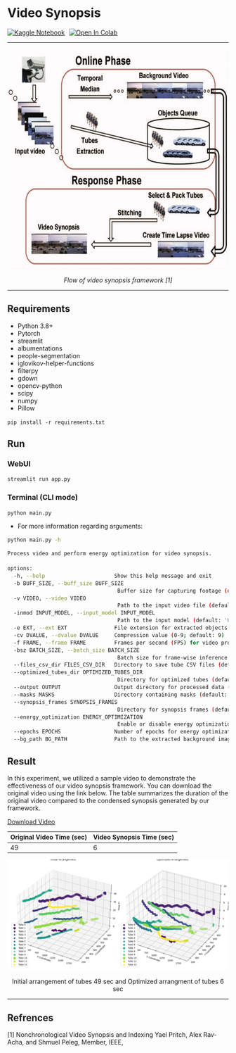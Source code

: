 # Video Synopsis

<div style="display: flex; align-items: center; gap: 10px;">
    <a href="https://www.kaggle.com/code/mithunparab/video-synopsis" target="_blank">
        <img src="https://kaggle.com/static/images/site-logo.png" alt="Kaggle Notebook" height="40" style="margin-bottom: -15px;">
    </a>
    <a href="https://colab.research.google.com/drive/1PxJu8XynAvpWxb_iNgpdFGYvHw5NQqnf?usp=sharing" target="_blank">
        <img src="https://colab.research.google.com/assets/colab-badge.svg" alt="Open In Colab">
    </a>
</div>

---
<div style="text-align: center;">
    <img src="static/video-synopsis-fig.jpg" alt="Video Synopsis Framework" width="500" height="500">
    <p><em>Flow of video synopsis framework [1]</em></p>
</div>

---

## Requirements

* Python 3.8+
* Pytorch
* streamlit
* albumentations
* people-segmentation
* iglovikov-helper-functions
* filterpy
* gdown
* opencv-python
* scipy
* numpy
* Pillow

```pip install -r requirements.txt```

## Run

### WebUI

```bash
streamlit run app.py
```

### Terminal (CLI mode)

```bash
python main.py
```

* For more information regarding arguments: <br>

```bash
python main.py -h
```

```bash
Process video and perform energy optimization for video synopsis.

options:
  -h, --help                      Show this help message and exit
  -b BUFF_SIZE, --buff_size BUFF_SIZE
                                   Buffer size for capturing footage (default: 32 frames)
  -v VIDEO, --video VIDEO
                                   Path to the input video file (default: '../src/all_rush_video.mp4')
  -inmod INPUT_MODEL, --input_model INPUT_MODEL
                                   Path to the input model (default: 'Unet_2020-07-20')
  -e EXT, --ext EXT               File extension for extracted objects (default: '.png')
  -cv DVALUE, --dvalue DVALUE     Compression value (0-9; default: 9)
  -f FRAME, --frame FRAME         Frames per second (FPS) for video processing (default: 15)
  -bsz BATCH_SIZE, --batch_size BATCH_SIZE
                                   Batch size for frame-wise inference (default: 8)
  --files_csv_dir FILES_CSV_DIR   Directory to save tube CSV files (default: '*/*.csv')
  --optimized_tubes_dir OPTIMIZED_TUBES_DIR
                                   Directory for optimized tubes (default: '../optimized_tubes')
  --output OUTPUT                 Output directory for processed data (default: 'output')
  --masks MASKS                   Directory containing masks (default: '../masks')
  --synopsis_frames SYNOPSIS_FRAMES
                                   Directory for synopsis frames (default: '../synopsis_frames')
  --energy_optimization ENERGY_OPTIMIZATION
                                   Enable or disable energy optimization (default: True)
  --epochs EPOCHS                 Number of epochs for energy optimization (default: 2000)
  --bg_path BG_PATH               Path to the extracted background image (default: '../bg/background_img.png')
```

## Result

In this experiment, we utilized a sample video to demonstrate the effectiveness of our video synopsis framework. You can download the original video using the link below. The table summarizes the duration of the original video compared to the condensed synopsis generated by our framework.

[Download Video](https://drive.google.com/file/d/1ZqZ9bVY75VbuRh_A1Qfzaw0iLKpZV6X9/view?usp=sharing)

| Original Video Time (sec) | Video Synopsis Time (sec) |
|---------------------------|---------------------------|
| 49                        | 6                         |

<div style="text-align: center;">
    <img src="static/optimized_tubes_plot.png" alt="Initial vs optimized tubes">
    <p>Initial arrangement of tubes 49 sec and Optimized arrangment of tubes 6 sec</p>
</div>

---

## Refrences

[1]  Nonchronological Video Synopsis and Indexing Yael Pritch, Alex Rav-Acha, and Shmuel Peleg, Member, IEEE,
